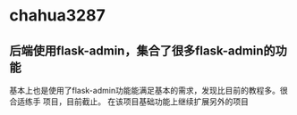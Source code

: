 # chahua3287
后端使用flask-admin，集合了很多flask-admin的功能
-------
基本上也是使用了flask-admin功能能满足基本的需求，发现比目前的教程多。很合适练手
项目，目前截止。
在该项目基础功能上继续扩展另外的项目
